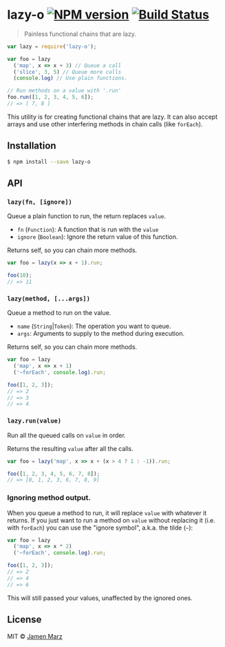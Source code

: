 # lazy-o [![NPM version](https://badge.fury.io/js/lazy-o.svg)](https://npmjs.org/package/lazy-o) [![Build Status](https://travis-ci.org/jamen/lazy-o.svg?branch=master)](https://travis-ci.org/jamen/lazy-o)

> Painless functional chains that are lazy.

```js
var lazy = require('lazy-o');

var foo = lazy
  ('map', x => x + 3) // Queue a call
  ('slice', 3, 5) // Queue more calls
  (console.log) // Use plain functions.

// Run methods on a value with '.run'
foo.run([1, 2, 3, 4, 5, 6]);
// => [ 7, 8 ]
```

This utility is for creating functional chains that are lazy.  It can also accept arrays and use other interfering methods in chain calls (like `forEach`).

## Installation

```sh
$ npm install --save lazy-o
```

## API

### `lazy(fn, [ignore])`
Queue a plain function to run, the return replaces `value`.
 - `fn` (`Function`): A function that is run with the `value`
 - `ignore` (`Boolean`): Ignore the return value of this function.

Returns self, so you can chain more methods.

```js
var foo = lazy(x => x + 1).run;

foo(10);
// => 11
```

### `lazy(method, [...args])`
Queue a method to run on the value.
 - `name` (`String`|`Token`): The operation you want to queue.
 - `args`: Arguments to supply to the method during execution.

Returns self, so you can chain more methods.

```js
var foo = lazy
  ('map', x => x + 1)
  ('~forEach', console.log).run;

foo([1, 2, 3]);
// => 2
// => 3
// => 4
```

### `lazy.run(value)`
Run all the queued calls on `value` in order.

Returns the resulting `value` after all the calls.

```js
var foo = lazy('map', x => x + (x > 4 ? 1 : -1)).run;

foo([1, 2, 3, 4, 5, 6, 7, 8]);
// => [0, 1, 2, 3, 6, 7, 8, 9]
```

### Ignoring method output.
When you queue a method to run, it will replace `value` with whatever it returns.  If you just want to run a method on `value` without replacing it (i.e. with `forEach`) you can use the "ignore symbol", a.k.a. the tilde (`~`):

```js
var foo = lazy
  ('map', x => x * 2)
  ('~forEach', console.log).run;

foo([1, 2, 3]);
// => 2
// => 4
// => 6
```

This will still passed your values, unaffected by the ignored ones.

## License

MIT © [Jamen Marz](https://github.com/jamen)
